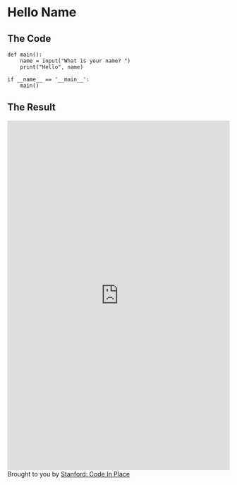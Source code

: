 # Hello Name

## The Code

```
def main():
    name = input("What is your name? ")
    print("Hello", name)

if __name__ == '__main__':
    main()
```

## The Result

<iframe src="https://codeinplace.stanford.edu/cip3/share/2h9wVW4OOHkrTZDGp8uE" width="100%" height="790px" frameBorder="0" style="border: 0;"></iframe><br>Brought to you by <a href="https://codeinplace.stanford.edu/" target="_blank">Stanford: Code In Place</a>
